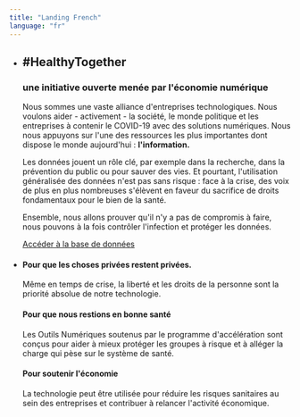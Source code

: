 ```yaml
---
title: "Landing French"
language: "fr"
---
```


* ## #HealthyTogether

  ### une initiative ouverte menée par l'économie numérique

  Nous sommes une vaste alliance d'entreprises technologiques. Nous voulons aider - activement - la société, le monde politique et les entreprises à contenir le COVID-19 avec des solutions numériques. Nous nous appuyons sur l'une des ressources les plus importantes dont dispose le monde aujourd'hui : **l'information.**

  Les données jouent un rôle clé, par exemple dans la recherche, dans la prévention du public ou pour sauver des vies. Et pourtant, l'utilisation généralisée des données n'est pas sans risque : face à la crise, des voix de plus en plus nombreuses s'élèvent en faveur du sacrifice de droits fondamentaux pour le bien de la santé.

  Ensemble, nous allons prouver qu'il n'y a pas de compromis à faire, nous pouvons à la fois contrôler l'infection et protéger les données.

  [Accéder à la base de données](/fr/database)

* #### Pour que les choses privées restent privées.

  Même en temps de crise, la liberté et les droits de la personne sont la priorité absolue de notre technologie.

  #### Pour que nous restions en bonne santé

  Les Outils Numériques soutenus par le programme d'accélération sont conçus pour aider à mieux protéger les groupes à risque et à alléger la charge qui pèse sur le système de santé.

  #### Pour soutenir l'économie

  La technologie peut être utilisée pour réduire les risques sanitaires au sein des entreprises et contribuer à relancer l'activité économique.
